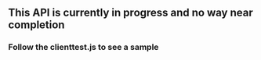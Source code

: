 ## This API is currently in progress and no way near completion

### Follow the clienttest.js to see a sample